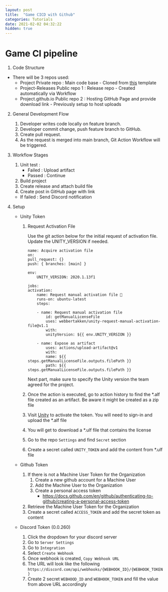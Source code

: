 ```yaml
---
layout: post
title:  "Game CICD with Github"
categories: Tutorials
date: 2021-02-02 04:32:22
hidden: true
---
```

# Game CI pipeline

1. Code Structure

 * There will be 3 repos used:
   * Project Private repo : Main code base - Cloned from [this](https://github.com/Nowhere-Know-How/PipelineTemplate) template
   * Project-Releases Public repo 1 : Release repo - Created automatically via Workflow
   * Project.github.io Public repo 2 : Hosting GitHub Page and provide download link - Previously setup to host uploads

2. General Development Flow
    1. Developer writes code locally on feature branch.
    2. Developer commit change, push feature branch to GitHub.
    3. Create pull request.
    4. As the request is merged into main branch, Git Action Workflow will be triggered. 

3. Workflow Stages
    1. Unit test :
        * Failed : Upload artifact
        * Passed : Continue
    2. Build project
    3. Create release and attach build file
    4. Create post in GitHub page with link
    * If failed : Send Discord notification




4. Setup

    * Unity Token
  
        1. Request Activation File
        
            Use the git action below for the initial request of activation file. Update the UNITY_VERSION if needed.

            ```
            name: Acquire activation file
            on: 
            pull_request: {}
            push: { branches: [main] }

            env:
                UNITY_VERSION: 2020.1.13f1

            jobs:
            activation:
                name: Request manual activation file 🔑
                runs-on: ubuntu-latest
                steps:

                - name: Request manual activation file
                    id: getManualLicenseFile
                    uses: webbertakken/unity-request-manual-activation-file@v1.1
                    with:
                    unityVersion: ${{ env.UNITY_VERSION }}

                - name: Expose as artifact
                    uses: actions/upload-artifact@v1
                    with:
                    name: ${{ steps.getManualLicenseFile.outputs.filePath }}
                    path: ${{ steps.getManualLicenseFile.outputs.filePath }}
            ```

            Next part, make sure to specify the Unity version the team agreed for the project.


        2. Once the action is executed, go to action history to find the *.alf file created as an artifact. Be aware it might be created as a zip file
        3. Visit [Unity](https://license.unity3d.com/manual) to activate the token. You will need to sign-in and upload the *.alf file
        4. You will get to download a *.ulf file that contains the license
        5. Go to the repo `Settings` and find `Secret` section
        6. Create a secret called `UNITY_TOKEN` and add the content from *.ulf file
   
    * Github Token


      1. If there is not a Machine User Token for the Organization
         1. Create a new github account for a Machine User
         2. Add the Machine User to the Organization
         3. Create a personal access token
            - https://docs.github.com/en/github/authenticating-to-github/creating-a-personal-access-token
      2. Retrieve the Machine User Token for the Organization
      3. Create a secret called `ACCESS_TOKEN` and add the secret token as content

    * Discord Token  (0.0.260)
        1. Click the dropdown for your discord server
        2. Go to `Server Settings`
        3. Go to `Integration`
        4. Select `Create Webhook`
        5. Once webhook is created, `Copy Webhook URL`
        6. The URL will look like the following `https://discord.com/api/webhooks/{WEBHOOK_ID}/{WEBHOOK_TOKEN}`
        7. Create 2 secret `WEBHOOD_ID` and `WEBHOOK_TOKEN` and fill the value from above URL accordingly
